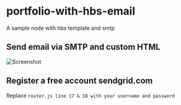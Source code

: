 # portfolio-with-hbs-email
A sample node with hbs template and smtp 

## Send email via SMTP and custom HTML

![Screenshot](https://prnt.sc/pphmn1)

## Register a free account sendgrid.com
Replace `router.js line 17 & 18 with your username and password`
